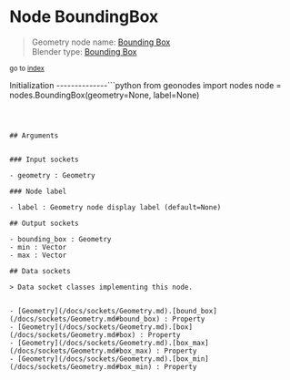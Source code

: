 
# Node BoundingBox

> Geometry node name: [Bounding Box](https://docs.blender.org/manual/en/latest/modeling/geometry_nodes/geometry/bounding_box.html)<br>
  Blender type: [Bounding Box](https://docs.blender.org/api/current/bpy.types.GeometryNodeBoundBox.html)
  
<sub>go to [index](/docs/index.md)</sub>

Initialization
--------------```python
from geonodes import nodes
node = nodes.BoundingBox(geometry=None, label=None)
```



## Arguments


### Input sockets

- geometry : Geometry

### Node label

- label : Geometry node display label (default=None)

## Output sockets

- bounding_box : Geometry
- min : Vector
- max : Vector

## Data sockets

> Data socket classes implementing this node.
  
  
- [Geometry](/docs/sockets/Geometry.md).[bound_box](/docs/sockets/Geometry.md#bound_box) : Property
- [Geometry](/docs/sockets/Geometry.md).[box](/docs/sockets/Geometry.md#box) : Property
- [Geometry](/docs/sockets/Geometry.md).[box_max](/docs/sockets/Geometry.md#box_max) : Property
- [Geometry](/docs/sockets/Geometry.md).[box_min](/docs/sockets/Geometry.md#box_min) : Property
  
